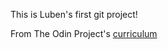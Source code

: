 This is Luben's first git project!

From The Odin Project's [curriculum](http://www.theodinproject.com)
